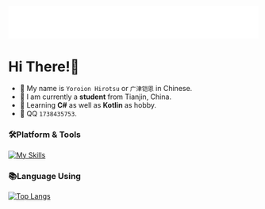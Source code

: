 <p align="center">
<img src="/header.svg" align="center" />
</p>

#  Hi There!🌟

- 🐲 My name is  `Yoroion Hirotsu` or `广津铠恩` in Chinese.
- 🐶 I am currently a **student** from Tianjin, China.
- 🌱 Learning **C#** as well as **Kotlin** as hobby.
- 💬 QQ `1738435753`.

### 🛠️Platform & Tools

[![My Skills](https://skillicons.dev/icons?i=cs,dotnet,kotlin,ts,figma,vscode)](https://skillicons.dev)

### 📚Language Using
[![Top Langs](https://github-readme-stats.vercel.app/api/top-langs/?username=Yoroion)](https://github.com/anuraghazra/github-readme-stats)
